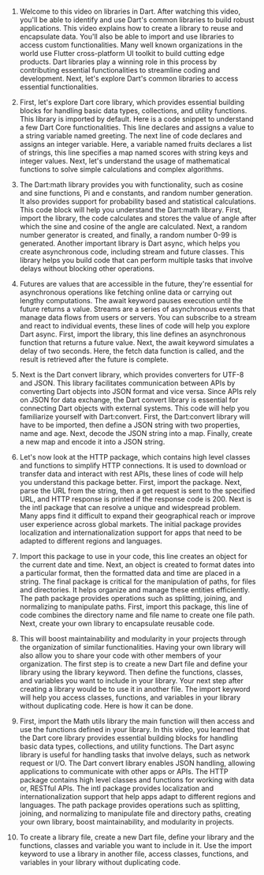 1. Welcome to this video on libraries in Dart. After watching this video, you'll be able to identify and use Dart's common libraries to build robust applications. This video explains how to create a library to reuse and encapsulate data. You'll also be able to import and use libraries to access custom functionalities. Many well known organizations in the world use Flutter cross-platform UI toolkit to build cutting edge products. Dart libraries play a winning role in this process by contributing essential functionalities to streamline coding and development. Next, let's explore Dart's common libraries to access essential functionalities. 


2. First, let's explore Dart core library, which provides essential building blocks for handling basic data types, collections, and utility functions. This library is imported by default. Here is a code snippet to understand a few Dart Core functionalities. This line declares and assigns a value to a string variable named greeting. The next line of code declares and assigns an integer variable. Here, a variable named fruits declares a list of strings, this line specifies a map named scores with string keys and integer values. Next, let's understand the usage of mathematical functions to solve simple calculations and complex algorithms. 


3. The Dart:math library provides you with functionality, such as cosine and sine functions, Pi and e constants, and random number generation. It also provides support for probability based and statistical calculations. This code block will help you understand the Dart:math library. First, import the library, the code calculates and stores the value of angle after which the sine and cosine of the angle are calculated. Next, a random number generator is created, and finally, a random number 0-99 is generated. Another important library is Dart async, which helps you create asynchronous code, including stream and future classes. This library helps you build code that can perform multiple tasks that involve delays without blocking other operations. 


4. Futures are values that are accessible in the future, they're essential for asynchronous operations like fetching online data or carrying out lengthy computations. The await keyword pauses execution until the future returns a value. Streams are a series of asynchronous events that manage data flows from users or servers. You can subscribe to a stream and react to individual events, these lines of code will help you explore Dart async. First, import the library, this line defines an asynchronous function that returns a future value. Next, the await keyword simulates a delay of two seconds. Here, the fetch data function is called, and the result is retrieved after the future is complete. 


5. Next is the Dart convert library, which provides converters for UTF-8 and JSON. This library facilitates communication between APIs by converting Dart objects into JSON format and vice versa. Since APIs rely on JSON for data exchange, the Dart convert library is essential for connecting Dart objects with external systems. This code will help you familiarize yourself with Dart:convert. First, the Dart:convert library will have to be imported, then define a JSON string with two properties, name and age. Next, decode the JSON string into a map. Finally, create a new map and encode it into a JSON string. 


6. Let's now look at the HTTP package, which contains high level classes and functions to simplify HTTP connections. It is used to download or transfer data and interact with rest APIs, these lines of code will help you understand this package better. First, import the package. Next, parse the URL from the string, then a get request is sent to the specified URL, and HTTP response is printed if the response code is 200. Next is the intl package that can resolve a unique and widespread problem. Many apps find it difficult to expand their geographical reach or improve user experience across global markets. The initial package provides localization and internationalization support for apps that need to be adapted to different regions and languages. 


7. Import this package to use in your code, this line creates an object for the current date and time. Next, an object is created to format dates into a particular format, then the formatted data and time are placed in a string. The final package is critical for the manipulation of paths, for files and directories. It helps organize and manage these entities efficiently. The path package provides operations such as splitting, joining, and normalizing to manipulate paths. First, import this package, this line of code combines the directory name and file name to create one file path. Next, create your own library to encapsulate reusable code. 


8. This will boost maintainability and modularity in your projects through the organization of similar functionalities. Having your own library will also allow you to share your code with other members of your organization. The first step is to create a new Dart file and define your library using the library keyword. Then define the functions, classes, and variables you want to include in your library. Your next step after creating a library would be to use it in another file. The import keyword will help you access classes, functions, and variables in your library without duplicating code. Here is how it can be done. 


9. First, import the Math utils library the main function will then access and use the functions defined in your library. In this video, you learned that the Dart core library provides essential building blocks for handling basic data types, collections, and utility functions. The Dart async library is useful for handling tasks that involve delays, such as network request or I/O. The Dart convert library enables JSON handling, allowing applications to communicate with other apps or APIs. The HTTP package contains high level classes and functions for working with data or, RESTful APIs. The intl package provides localization and internationalization support that help apps adapt to different regions and languages. The path package provides operations such as splitting, joining, and normalizing to manipulate file and directory paths, creating your own library, boost maintainability, and modularity in projects. 


10. To create a library file, create a new Dart file, define your library and the functions, classes and variable you want to include in it. Use the import keyword to use a library in another file, access classes, functions, and variables in your library without duplicating code.